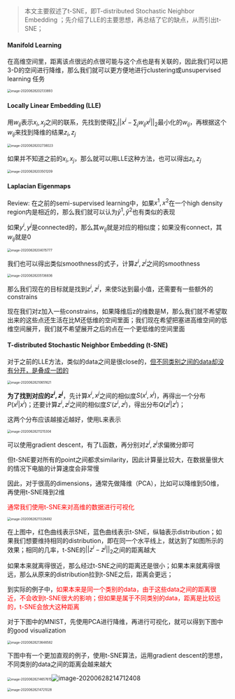 > 本文主要叙述了t-SNE，即T-distributed Stochastic Neighbor Embedding ；先介绍了LLE的主要思想，再总结了它的缺点，从而引出t-SNE；

#### Manifold Learning

在高维空间里，距离该点很远的点很可能与这个点也是有关联的，因此我们可以把3-D的空间进行降维，那么我们就可以更方便地进行clustering或unsupervised learning 任务

<img src="../image/image-20200628202133893.png" alt="image-20200628202133893" style="zoom:50%;" />

#### Locally Linear Embedding (LLE)

用$w_{ij}$表示$x_i,x_j$之间的联系，先找到使得$\sum_i ||x^i-\sum_jw_{ij}x^j||_2$最小化的$w_{ij}$，再根据这个$w_{ij}$来找到降维的结果$z_i,z_j$

<img src="../image/image-20200628202738023.png" alt="image-20200628202738023" style="zoom:50%;" />

如果并不知道之前的$x_i,x_j$，那么就可以用LLE这种方法，也可以得出$z_i,z_j$

<img src="../image/image-20200628203501209.png" alt="image-20200628203501209" style="zoom:50%;" />

#### Laplacian Eigenmaps

Review: 在之前的semi-supervised learning中，如果$x^1,x^2$在一个high density region内是相近的，那么我们就可以认为$\hat y^1,\hat y^2$也有类似的表现

如果$y^i,y^j$是connected的，那么其$w_{ij}$就是对应的相似度；如果没有connect，其$w_{ij}$就是0

<img src="../image/image-20200628204015777.png" alt="image-20200628204015777" style="zoom:50%;" />

我们也可以得出类似smoothness的式子，计算$z^i,z^j$之间的smoothness

<img src="../image/image-20200628205136836.png" alt="image-20200628205136836" style="zoom:50%;" />

那么我们现在的目标就是找到$z^i,z^j$，来使S达到最小值，还需要有一些额外的constrains

现在我们对z加入一些constrains，如果降维后z的维数是M，那么我们就不希望取出来的这些点还生活在比M还低维的空间里面；我们现在希望把塞进高维空间的低维空间展开，我们就不希望展开之后的点在一个更低维的空间里面

#### T-distributed Stochastic Neighbor Embedding (t-SNE)

对于之前的LLE方法，类似的data之间是很close的，<u>但不同类别之间的data却没有分开，是叠成一团的</u>

<img src="../image/image-20200628210651621.png" alt="image-20200628210651621" style="zoom:50%;" />

**为了找到对应的$z^i,z^j$**，先计算$x^i,x^j$之间的相似度$S(x^i,x^j)$，再得出一个分布 $P(x^j|x^i)$；还要计算$z^i,z^j$之间的相似度$S'(z^i,z^j)$，得出分布$Q(z^j|z^i)$；

这两个分布应该越接近越好，使用L来表示

<img src="../image/image-20200628211215304.png" alt="image-20200628211215304" style="zoom:50%;" />

可以使用gradient descent，有了L函数，再分别对$z^i,z^j$求偏微分即可

但t-SNE要对所有的point之间都求similarity，因此计算量比较大，在数据量很大的情况下电脑的计算速度会非常慢

因此，对于很高的dimensions，通常先做降维（PCA），比如可以降维到50维，再使用t-SNE降到2维

<span style="color: red">通常我们使用t-SNE来对高维的数据进行可视化</span>

<img src="../image/image-20200628211326492.png" alt="image-20200628211326492" style="zoom:50%;" />

在上图中，红色曲线表示SNE，蓝色曲线表示t-SNE，纵轴表示distribution；如果我们想要维持相同的distribution，即在同一个水平线上，就达到了如图所示的效果；相同的几率，t-SNE的$||z^i-z^j||_2$之间的距离越大

如果本来就离得很近，那么经过t-SNE之间的距离还是很小；如果本来就离得很远，那么从原来的distribution拉到t-SNE之后，距离会更远；

到实际的例子中，<span style="color: red">如果本来是同一个类别的data，由于这些data之间的距离很近，不会收到t-SNE很大的影响；但如果是属于不同类别的data，距离是比较远的，t-SNE会放大这种距离</span>

对于下图中的MNIST，先使用PCA进行降维，再进行可视化，就可以得到下图中的good visualization

<img src="../image/image-20200628213646582.png" alt="image-20200628213646582" style="zoom:50%;" />

下图中有一个更加直观的例子，使用t-SNE算法，运用gradient descent的思想，不同类别的data之间的距离会越来越大

<img src="../image/image-20200628214657615.png" alt="image-20200628214657615" style="zoom:50%;" />![image-20200628214712408](https://gitee.com/scarleatt/image/raw/master/img/image-20200628214712408.png)

<img src="../image/image-20200628214721028.png" alt="image-20200628214721028" style="zoom:50%;" />